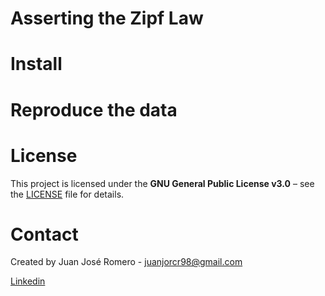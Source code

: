 # Asserting the Zipf Law

# Install

# Reproduce the data

# License

This project is licensed under the **GNU General Public License v3.0** – see the [LICENSE](./LICENSE) file for details.

# Contact

Created by Juan José Romero - juanjorcr98@gmail.com

[Linkedin](https://www.linkedin.com/in/juan-jos%C3%A9-romero-cruz-ba1289191/)